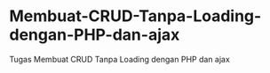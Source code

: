 # Membuat-CRUD-Tanpa-Loading-dengan-PHP-dan-ajax
Tugas Membuat CRUD Tanpa Loading dengan PHP dan ajax
